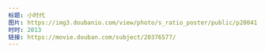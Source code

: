 ```yaml
---
标题: 小时代
图片: https://img3.doubanio.com/view/photo/s_ratio_poster/public/p2004121607.jpg
时时: 2013
链接: https://movie.douban.com/subject/20376577/
---
```

